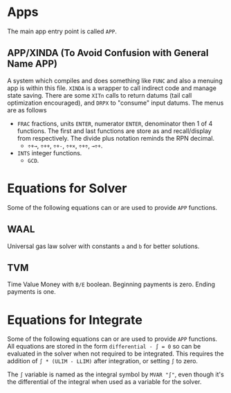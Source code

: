 # Apps
The main app entry point is called `APP`.

## APP/XINDA (To Avoid Confusion with General Name APP)
A system which compiles and does something like `FUNC` and also a menuing app is within this file.
`XINDA` is a wrapper to call indirect code and manage state saving. There are some `XITn` calls
to return datums (tail call optimization encouraged), and `DRPX` to "consume" input datums.
The menus are as follows
 * `FRAC` fractions, units `ENTER`, numerator `ENTER`, denominator then 1 of 4 functions. The first and last
 functions are store as and recall/display from respectively. The divide plus notation reminds the RPN decimal.
   * `÷+→`, `÷++`, `÷+-`, `÷+×`, `÷+÷`, `→÷+`.
 * `INTS` integer functions.
   * `GCD`.

# Equations for Solver
Some of the following equations can or are used to provide `APP` functions.

## WAAL
Universal gas law solver with constants `a` and `b` for better solutions.

## TVM
Time Value Money with `B/E` boolean. Beginning payments is zero. Ending payments is one. 

# Equations for Integrate
Some of the following equations can or are used to provide `APP` functions.
All equations are stored in the form `differential - ∫ = 0` so can be evaluated in
the solver when not required to be integrated. This requires the addition of
`∫ * (ULIM - LLIM)` after integration, or setting `∫` to zero.

The `∫` variable is named as the integral symbol by `MVAR "∫"`, even though it's the
differential of the integral when used as a variable for the solver.

